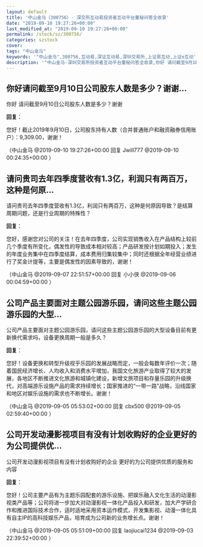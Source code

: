 ```yaml
---
layout: default
title: '中山金马（300756）- 深交所互动易投资者互动平台董秘问答全收录'
date: "2019-09-10 19:27:26+00:00"
last_modified_at: "2019-09-10 19:27:26+00:00"
permalink: /stock/sz/300756/
categories: szstock
cover: 
tags: "中山金马"
keywords: '"中山金马",300756,互动易,深证互动易,深圳交易所,上证易互动,上证e互动'
description: '"中山金马-深圳交易所投资者互动平台董秘问答全收录,你好 请问截至9月10日公司股东人数是多少？谢谢"'
---
```


## 你好请问截至9月10日公司股东人数是多少？谢谢...

你好 请问截至9月10日公司股东人数是多少？谢谢

**回复**：

您好！截止2019年9月10日，公司股东持有人数（合并普通账户和融资融券信用账户）：9,309.00，谢谢！ 

（中山金马  @2019-09-10 19:27:26+00:00 回复 Jwill777  @2019-09-10 00:24:35+00:00 ）

## 请问贵司去年四季度营收有1.3亿，利润只有两百万，这种是何原...

请问贵司去年四季度营收有1.3亿，利润只有两百万，这种是何原因导致？是结算周期问题，还是行业周期的特殊性？

**回复**：

您好，感谢您对公司的关注！在去年四季度，公司实现销售收入在产品结构上较前几个季度有所变化，偶发性的导致成本相对较高；产品研发按计划如期投入；发生的年度业务集中在四季度结算，成本费用归集较集中；同时还根据全年经营业绩进行了奖金计提等，主要是偶发性的因素导致的，谢谢！ 

（中山金马  @2019-09-07 22:51:57+00:00 回复 小小侠  @2019-09-06 00:04:59+00:00 ）

## 公司产品主要面对主题公园游乐园，请问这些主题公园游乐园的大型...

公司产品主要面对主题公园游乐园，请问这些主题公园游乐园的大型设备目前有更新换代需求吗，设备更换周期一般是多久？

**回复**：

您好！设备更换和转型升级视乎乐园的发展战略而定，一般会每数年评价一次；随着国民经济增长、人均收入和消费水平增加，我国文化旅游产业取得了较大的发展，各地区不断推进文化旅游和城镇化建设，新增文旅项目和存量乐园的升级换代，对高端游乐设施产品的需求持续增长；国家推进的“一带一路”战略，沿线国家和地区对娱乐设施的需求也不断增长。谢谢！ 

（中山金马  @2019-09-05 05:53:02+00:00 回复 cbx500  @2019-09-05 02:59:40+00:00 ）

## 公司开发动漫影视项目有没有计划收购好的企业更好的为公司提供优...

公司开发动漫影视项目有没有计划收购好的企业 更好的为公司提供优质的服务和内容

**回复**：

您好！公司主要产品有为主题乐园配套的游乐设施、把娱乐融入文化生活的动漫影视类产品等；公司将进一步加大对动漫影视一体化产品投入和研发，加大产学研合作和推进国际技术合作，适时适地采用资本运作模式，开发集影视、动漫一体化具有自主IP的高科技娱乐产品，培育成为公司新的业务增长点。谢谢！ 

（中山金马  @2019-09-05 05:51:09+00:00 回复 laojiucai1234  @2019-09-03 22:39:52+00:00 ）

